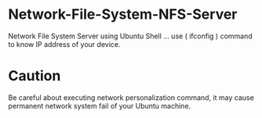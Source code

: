 # Network-File-System-NFS-Server
Network File System Server using Ubuntu Shell ...
use ( ifconfig ) command to know IP address of your device.


# Caution
Be careful about executing network personalization command, it may cause permanent network system fail of your Ubuntu machine.
